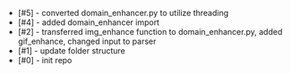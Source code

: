 - [#5] - converted domain_enhancer.py to utilize threading
- [#4] - added domain_enhancer import
- [#2] - transferred img_enhance function to domain_enhancer.py, added gif_enhance, changed input to parser
- [#1] - update folder structure
- [#0] - init repo
